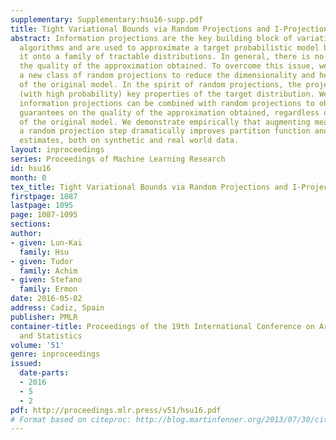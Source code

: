 ```yaml
---
supplementary: Supplementary:hsu16-supp.pdf
title: Tight Variational Bounds via Random Projections and I-Projections
abstract: Information projections are the key building block of variational inference
  algorithms and are used to approximate a target probabilistic model by projecting
  it onto a family of tractable distributions. In general, there is no guarantee on
  the quality of the approximation obtained. To overcome this issue, we introduce
  a new class of random projections to reduce the dimensionality and hence the complexity
  of the original model. In the spirit of random projections, the projection preserves
  (with high probability) key properties of the target distribution. We show that
  information projections can be combined with random projections to obtain provable
  guarantees on the quality of the approximation obtained, regardless of the complexity
  of the original model. We demonstrate empirically that augmenting mean field with
  a random projection step dramatically improves partition function and marginal probability
  estimates, both on synthetic and real world data.
layout: inproceedings
series: Proceedings of Machine Learning Research
id: hsu16
month: 0
tex_title: Tight Variational Bounds via Random Projections and I-Projections
firstpage: 1087
lastpage: 1095
page: 1087-1095
sections: 
author:
- given: Lun-Kai
  family: Hsu
- given: Tudor
  family: Achim
- given: Stefano
  family: Ermon
date: 2016-05-02
address: Cadiz, Spain
publisher: PMLR
container-title: Proceedings of the 19th International Conference on Artificial Intelligence
  and Statistics
volume: '51'
genre: inproceedings
issued:
  date-parts:
  - 2016
  - 5
  - 2
pdf: http://proceedings.mlr.press/v51/hsu16.pdf
# Format based on citeproc: http://blog.martinfenner.org/2013/07/30/citeproc-yaml-for-bibliographies/
---
```

